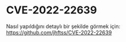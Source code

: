 # CVE-2022-22639

Nasıl yapıldığını detaylı bir şekilde görmek için:  https://github.com/jhftss/CVE-2022-22639


